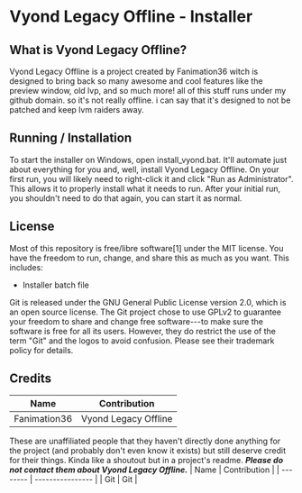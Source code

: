 # Vyond Legacy Offline - Installer

## What is Vyond Legacy Offline?
Vyond Legacy Offline is a project created by Fanimation36 witch is designed to bring back so many awesome and cool features like the preview window, old lvp, and so much more! all of this stuff runs under my github domain. so it's not really offline. i can say that it's designed to not be patched and keep lvm raiders away.

## Running / Installation
To start the installer on Windows, open install_vyond.bat. It'll automate just about everything for you and, well, install Vyond Legacy Offline. On your first run, you will likely need to right-click it and click "Run as Administrator". This allows it to properly install what it needs to run. After your initial run, you shouldn't need to do that again, you can start it as normal.

## License
Most of this repository is free/libre software[1] under the MIT license. You have the freedom to run, change, and share this as much as you want.
This includes:
  - Installer batch file

Git is released under the GNU General Public License version 2.0, which is an open source license. The Git project chose to use GPLv2 to guarantee your freedom to share and change free software---to make sure the software is free for all its users. However, they do restrict the use of the term "Git" and the logos to avoid confusion. Please see their trademark policy for details.

## Credits

| Name             | Contribution                                           |
| ---------------- | ------------------------------------------------------ |
| Fanimation36     | Vyond Legacy Offline                                   |

These are unaffiliated people that they haven't directly done anything for the project (and probably don't even know it exists) but still deserve credit for their things. Kinda like a shoutout but in a project's readme. ***Please do not contact them about Vyond Legacy Offline.***
| Name     | Contribution     |
| -------- | ---------------- |
| Git      | Git              |
